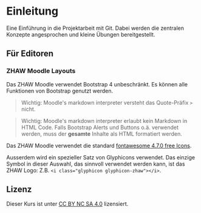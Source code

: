 # Einleitung
Eine Einführung in die Projektarbeit mit Git. Dabei werden die zentralen Konzepte angesprochen und kleine Übungen bereitgestellt.

## Für Editoren

### ZHAW Moodle Layouts

Das ZHAW Moodle verwendet Bootstrap 4 unbeschränkt. Es können alle Funktionen von Bootstrap genutzt werden. 

> Wichtig: Moodle's markdown interpreter versteht das Quote-Präfix `>` nicht. 

> Wichtig: Moodle's markdown interpreter erlaubt kein Markdown in HTML Code. Falls Bootstrap Alerts und Buttons o.ä. verwendet werden, muss der **gesamte** Inhalte als HTML formatiert werden.

Das ZHAW Moodle verwendet die standard [fontawesome 4.7.0 free Icons](https://fontawesome.com/v4.7.0/icons/). 

Ausserdem wird ein spezieller Satz von Glyphicons verwendet. Das einzige Symbol in dieser Auswahl, das sinnvoll verwendet werden kann, ist das ZHAW Logo: Z.B. `<i class="glyphicon glyphicon-zhaw"></i>`.

## Lizenz

Dieser Kurs ist unter [CC BY NC SA 4.0](http://creativecommons.org/licenses/by-nc-sa/4.0/) lizensiert.
